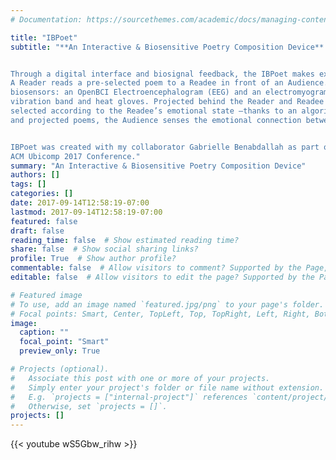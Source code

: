 ```yaml
---
# Documentation: https://sourcethemes.com/academic/docs/managing-content/

title: "IBPoet"
subtitle: "**An Interactive & Biosensitive Poetry Composition Device**


Through a digital interface and biosignal feedback, the IBPoet makes explicit the embodied and cognitive processes at play in everyday language interactions. 
A Reader reads a pre-selected poem to a Readee in front of an Audience. The Readee, who sits comfortably and listens to the poem, is instrumented with two primary
biosensors: an OpenBCI Electroencephalogram (EEG) and an electromyogram (EMG) sensor. The Reader receives direct sensory feedback from these sensors in the form of a 
vibration band and heat gloves. Projected behind the Reader and Readee is the text being read, with keywords replaced by empty boxes. New words will appear that are 
selected according to the Readee’s emotional state –thanks to an algorithm that interprets her/his biosignals. With the contrast and similarities between the spoken 
and projected poems, the Audience senses the emotional connection between the Reader and Readee as it shifts through states of resonance and dissonance, calm and stress.


IBPoet was created with my collaborator Gabrielle Benabdallah as part of the DXARTS course *Art & the Brain.* The project was refined following the end of the course and presented at the
ACM Ubicomp 2017 Conference."
summary: "An Interactive & Biosensitive Poetry Composition Device" 
authors: []
tags: []
categories: []
date: 2017-09-14T12:58:19-07:00
lastmod: 2017-09-14T12:58:19-07:00
featured: false
draft: false
reading_time: false  # Show estimated reading time?
share: false  # Show social sharing links?
profile: True  # Show author profile?
commentable: false  # Allow visitors to comment? Supported by the Page, Post, and Docs content types.
editable: false  # Allow visitors to edit the page? Supported by the Page, Post, and Docs content types.

# Featured image
# To use, add an image named `featured.jpg/png` to your page's folder.
# Focal points: Smart, Center, TopLeft, Top, TopRight, Left, Right, BottomLeft, Bottom, BottomRight.
image:
  caption: ""
  focal_point: "Smart"
  preview_only: True

# Projects (optional).
#   Associate this post with one or more of your projects.
#   Simply enter your project's folder or file name without extension.
#   E.g. `projects = ["internal-project"]` references `content/project/deep-learning/index.md`.
#   Otherwise, set `projects = []`.
projects: []
---
```

{{< youtube wS5Gbw_rihw >}}